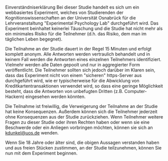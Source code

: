 
Einverständniserklärung
Bei dieser Studie handelt es sich um ein webbasiertes Experiment, welches von Studierenden der Kognitionswissenschaften an der Universität Osnabrück für die Lehrveranstaltung "Experimental Psychology Lab" durchgeführt wird. Das Experiment beinhaltet keinerlei Täuschung und die Studie hat nicht mehr als ein minimales Risiko für die Teilnehmer (d.h. das Risiko, dem man im täglichen Leben begegnet).

Die Teilnahme an der Studie dauert in der Regel 15 Minuten und erfolgt komplett anonym. Alle Antworten werden vertraulich behandelt und in keinem Fall werden die Antworten eines einzelnen Teilnehmers identifiziert. Vielmehr werden alle Daten gepoolt und nur in aggregierter Form veröffentlicht. Die Teilnehmer sollten sich jedoch darüber im Klaren sein, dass das Experiment nicht von einem "sicheren" https-Server aus durchgeführt wird, wie er typischerweise für die Abwicklung von Kreditkartentransaktionen verwendet wird, so dass eine geringe Möglichkeit besteht, dass die Antworten von unbefugten Dritten (z.B. Computer-Hackern) eingesehen werden könnten.

Die Teilnahme ist freiwillig, die Verweigerung der Teilnahme an der Studie hat keine Konsequenzen. Außerdem können sich die Teilnehmer jederzeit ohne Konsequenzen aus der Studie zurückziehen.
Wenn Teilnehmer weitere Fragen zu dieser Studie oder ihren Rechten haben oder wenn sie eine Beschwerde oder ein Anliegen vorbringen möchten, können sie sich an kdunkel@uos.de wenden.

Wenn Sie 18 Jahre oder älter sind, die obigen Aussagen verstanden haben und aus freien Stücken zustimmen, an der Studie teilzunehmen, können Sie nun mit dem Experiment beginnen.
